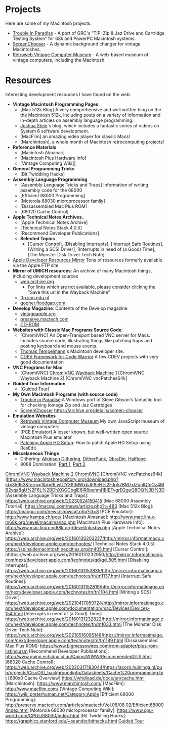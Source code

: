 Projects
========

Here are some of my Macintosh projects:

* [Trouble in Paradise] - A port of GRC's "TIP: Zip & Jaz Drive and Cartridge Testing System" for 68k and PowerPC Macintosh systems.
* [ScreenChooser] - A dynamic background changer for vintage Macintoshes.
* [Retroweb Vintage Computer Museum] - A web-based museum of vintage computers, including the Macintosh.

Resources
=========

Interesting development resources I have found on the web:

* __Vintage Macintosh Programming Pages__
  * [Mac 512k Blog] A very comprehensive and well written blog on the the Macintosh 512k, including posts on a variety of information and in-depth articles on assembly language programming.
  * [Joshua Stein]'s blog, which includes a fantastic series of videos on System 6 software development.
  * [MacFlim] an amazing video player for classic Macs!
  * [Marchintosh], a whole month of Macintosh retrocomputing projects!
* __Reference Materials__
  * [Macintosh Almanac]
  * [Macintosh Plus Hardware Info]
  * [Vintage Computing Wiki]]
* __General Programming Tricks__
  * [Bit Twiddling Hacks]
* __Assembly Language Programming__
  * [Assembly Language Tricks and Traps] Information of writing assembly code for the 68000
  * [Efficient 68000 Programming]
  * [Motorola 68030 microprocessor family]
  * [Dissassembled Mac Plus ROM]
  * [68020 Cache Control]
* __Apple Technical Notes Archives___
  * [Apple Technical Notes Archive]
  * [Technical Notes Stack 4.0.5]
  * [Recommend Developer Publications]
  * __Selected Topics__
    * [Cursor Control], [Disabling Interrupts], [Interrupt Safe Routines], [Writing a SCSI Driver], [Interrupts in need of (a Good) Time], [The Monster Disk Driver Tech Note]
* [Apple Developer Resources Mirror] Tons of resources formerly available via the Apple FTP site
* __Mirror of UMICH resources__: An archive of many Macintosh things, including development sources
  * [web.archive.org](https://web.archive.org/web/20211029121738/http://websites.umich.edu/~archive/mac)
     * For links which are not available, please consider clicking the "Save this url in the Wayback Machine"
  * [ftp.icm.edu.pl](http://ftp.icm.edu.pl/packages/umich/)
  * [gopher.floodgap.com](https://phroxy.net/gopher://gopher.floodgap.com/1/archive/umich-archive-mac)
* __Develop Magazine__: Contents of the Develop magazine
  * [vintageapple.org](https://vintageapple.org/develop)
  * [preserve.mactech.com](http://preserve.mactech.com/articles/develop/index.html)
  * [CD-ROM](https://archive.org/details/MacTechVol112)
* __Websites with Classic Mac Programs Source Code__:
  * [ChromiVNC] An Open-Transport based VNC server for Macs. Includes source code, illustrating things like patching traps and posting keyboard and mouse events.
  * [Thomas Tempelmann]'s Macintosh developer site.
  * [CDEV Framework for Code Warrior] A few CDEV projects with very good documentation
* __VNC Programs for Mac__
  * [ChromiVNC] [ChromiVNC Wayback Machine 1] [ChromiVNC Wayback Machine 2] [ChromiVNC vncPatches64k]
* __Guided Tour Information__
  * [Guided Tour]
* __My Own Macintosh Programs (with source code)__
  * [Trouble in Paradise] A Windows port of Steve Gibson's fantastic tool for checking Iomega Zip and Jaz Cartridges
  * [ScreenChooser] https://archive.org/details/screen-chooser
* __Emulation Websites__
  * [Retroweb Vintage Computer Museum] My own JavaScript museum of vintage computers
  * [PCE Emulator] A lesser known, but well-written open source Macintosh Plus emulator
  * [Patching Apple HD Setup]: How to patch Apple HD Setup using ResEdit
* __Miscelaneous Things__
  * Dithering: [Atkinson Dithering], [DitherPunk], [ObraDin], [Halftone]
  * 8088 Domination: [Part 1](https://trixter.oldskool.org/2014/06/19/8088-domination-post-mortem-part-1/), [Part 2](https://trixter.oldskool.org/2014/06/20/8088-domination-post-mortem-conclusion/)

[Halftone]: https://tabreturn.github.io/code/processing/python/2019/02/09/processing.py_in_ten_lessons-6.3-_halftones.html
[Atkinson Dithering]: https://beyondloom.com/blog/dither.html
[ObraDin]: https://forums.tigsource.com/index.php?topic=40832.msg1363742#msg1363742
[DitherPunk]: https://surma.dev/things/ditherpunk/
[Patching Apple HD Setup]: http://www.euronet.nl/users/ernstoud/drvsetup.html
[Trouble in Paradise]: https://github.com/marciot/mac-tip
[ScreenChooser]: https://archive.org/details/screen-chooser
[Retroweb Vintage Computer Museum]: http://retroweb.maclab.org
[Thomas Tempelmann]: http://www.tempel.org/macdev/index.html
[Joshua Stein]: https://jcs.org/
[Apple Developer Resources Mirror]: https://staticky.com/mirrors/ftp.apple.com/developer/
[CDEV Framework for Code Warrior]: https://www.applefritter.com/node/13008
[ChromiVNC Wayback Machine 1]: https://web.archive.org/web/20070209043056/http://www.chromatix.uklinux.net/vnc/
[ChromiVNC Wayback Machine 2](https://web.archive.org/web/20070208223046/http://www.chromatix.uklinux.net/vnc/index.html)
[ChromiVNC](https://www.macintoshrepository.org/33305-chromivnc)
[ChromiVNC vncPatches64k](https://www.macintoshrepository.org/download.php?id=35953&form=1&d=9LwUtYX8tMWxbJF8eH%2FJp57BM7xlZunlQfeOz4MB2yqa8gU%2F6L%2BDhXGGCbglE6iR8pahmj1BlETvgrD2goQ8OQ%3D%3D
[Assembly Language Tricks and Traps]: https://web.archive.org/web/20230524150415
[Mac 68000 Assembly Tutorial]: https://macgui.com/news/article.php?t=483
[Mac 512k Blog]: https://macgui.com/news/showcat.php?id=8
[PCE Emulator]: http://www.hampa.ch/pce/
[Macintosh Almanac]: http://www.mac.linux-m68k.org/devel/macalmanac.php
[Macintosh Plus Hardware Info]: http://www.mac.linux-m68k.org/devel/plushw.php
[Apple Technical Notes Archive]: https://web.archive.org/web/20160130203227/http://mirror.informatimago.com/next/developer.apple.com/technotes/
[Technical Notes Stack 4.0.5]: https://spinsidemacintosh.neocities.org/tn405.html
[Cursor Control]: hhttps://web.archive.org/web/20160131232950/http://mirror.informatimago.com/next/developer.apple.com/technotes/qd/qd_505.html
[Disabling Interrupts]: https://web.archive.org/web/20160131153835/http://mirror.informatimago.com/next/developer.apple.com/technotes/tn/tn1137.html
[Interrupt Safe Routines]: https://web.archive.org/web/20160131152819/http://mirror.informatimago.com/next/developer.apple.com/technotes/tn/tn1104.html
[Writing a SCSI Driver]: https://web.archive.org/web/20210417050724/http://mirror.informatimago.com/next/developer.apple.com/documentation/mac/Devices/Devices-154.html
[Interrupts in need of (a Good) Time]: https://web.archive.org/web/20160131232822/http://mirror.informatimago.com/next/developer.apple.com/technotes/tn/tn1033.html
[The Monster Disk Driver Tech Note]: https://web.archive.org/web/20210516095148/https://mirror.informatimago.com/next/developer.apple.com/technotes/tn/tn1189.html
[Dissassembled Mac Plus ROM]: https://www.bigmessowires.com/rom-adapter/plus-rom-listing.asm
[Recommend Developer Publications]: http://www.quinn.echidna.id.au/Quinn/WWW/RecommendedDTS.html
[68020 Cache Control]: https://web.archive.org/web/20220317183044/https://acorn.huininga.nl/pub/projects/CiscOS/_backgroundinfo/Datasheets/Cache%20programming.txt
[680x0 Cache Overview]:https://whdload.de/docs/en/cache.html
[Marchintosh]: https://www.marchintosh.com/
[MacFlim]: http://www.macflim.com/
[Vintage Computing Wiki]: https://wiki.preterhuman.net/Category:Apple
[Efficient 68000 Programming]: http://preserve.mactech.com/articles/mactech/Vol.08/08.02/Efficient68000/index.html
[Motorola 68030 microprocessor family]: https://www.cpu-world.com/CPUs/68030/index.html
[Bit Twiddling Hacks]: https://graphics.stanford.edu/~seander/bithacks.html
[Guided Tour](http://basalgangster.macgui.com/RetroMacComputing/The_Long_View/Entries/2011/8/31_Guided_Tour_of_Macintosh.html)